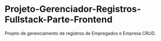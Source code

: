 # Projeto-Gerenciador-Registros-Fullstack-Parte-Frontend
Projeto de gerenciamento de registros de Empregados e Empresa CRUD.
